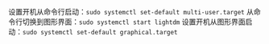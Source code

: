 
设置开机从命令行启动：`sudo systemctl set-default multi-user.target`
从命令行切换到图形界面：`sudo systemctl start lightdm`
设置开机从图形界面启动：`sudo systemctl set-default graphical.target`
